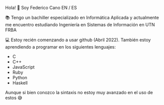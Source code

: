 Hola! 👋 Soy Federico Cano EN / ES

📚 Tengo un bachiller especializado en Informática Aplicada y actualmente me encuentro estudiando Ingeniería en Sistemas de Información en UTN FRBA

💻 Estoy recién comenzando a usar github (Abril 2022). También estoy aprendiendo a programar en los siguientes lenguajes:
  - C
  - C++
  - JavaScript
  - Ruby
  - Python
  - Haskell
  
  Aunque si bien conozco la sintaxis no estoy muy avanzado en el uso de estos 😅

<!---
FV-Cano/FV-Cano is a ✨ special ✨ repository because its `README.md` (this file) appears on your GitHub profile.
You can click the Preview link to take a look at your changes.
--->
